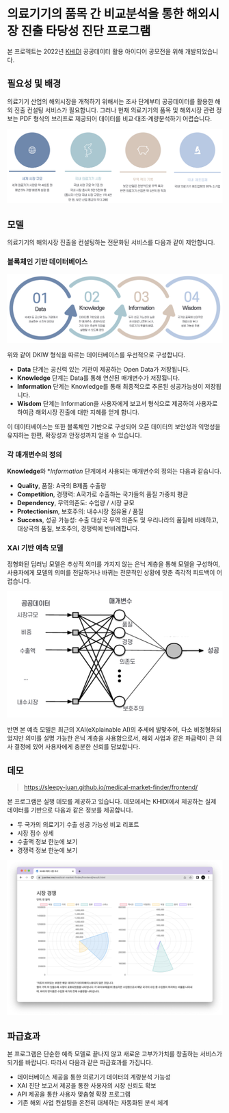 # 의료기기의 품목 간 비교분석을 통한 해외시장 진출 타당성 진단 프로그램
본 프로젝트는 2022년 [KHIDI](https://www.khidi.or.kr/kps) 공공데이터 활용 아이디어 공모전을 위해 개발되었습니다.

## 필요성 및 배경
의료기기 산업의 해외시장을 개척하기 위해서는 조사 단계부터 공공데이터를 활용한 해외 진출 컨설팅 서비스가 필요합니다. 그러나 현재 의료기기의 품목 및 해외시장 관련 정보는 PDF 형식의 브리프로 제공되어 데이터를 비교·대조·계량분석하기 어렵습니다.

![needs](./assets/needs.png)

## 모델
의료기기의 해외시장 진출을 컨설팅하는 전문화된 서비스를 다음과 같이 제안합니다.

### 블록체인 기반 데이터베이스
![DKIW](./assets/DKIW.png)

위와 같이 DKIW 형식을 따르는 데이터베이스를 우선적으로 구성합니다.
* **Data** 단계는 공신력 있는 기관이 제공하는 Open Data가 저장됩니다.
* **Knowledge** 단계는 Data를 통해 연산된 매개변수가 저장됩니다.
* **Information** 단계는 Knowledge를 통해 최종적으로 추론된 성공가능성이 저장됩니다.
* **Wisdom** 단계는 Information을 사용자에게 보고서 형식으로 제공하여 사용자로 하여금 해외시장 진출에 대한 지혜를 얻게 합니다.

이 데이터베이스는 또한 블록체인 기반으로 구성되어 오픈 데이터의 보안성과 익명성을 유지하는 한편, 확장성과 안정성까지 얻을 수 있습니다.

### 각 매개변수의 정의
**Knowledge**와 **Information* 단계에서 사용되는 매개변수의 정의는 다음과 같습니다.

* **Quality**, 품질: A국의 B제품 수출량
* **Competition**, 경쟁력: A국가로 수출하는 국가들의 품질 가중치 평균
* **Dependency**, 무역의존도: 수입량 / 시장 규모
* **Protectionism**, 보호주의: 내수시장 점유율 / 품질
* **Success**, 성공 가능성: 수출 대상국 무역 의존도 및 우리나라의 품질에 비례하고, 대상국의 품질, 보호주의, 경쟁력에 반비례합니다.

### XAI 기반 예측 모델
정형화된 딥러닝 모델은 추상적 의미를 가지지 않는 은닉 계층을 통해 모델을 구성하여, 사용자에게 모델의 의미를 전달하거나 바뀌는 전문적인 상황에 맞춘 즉각적 피드백이 어렵습니다.

![XAI](./assets/xai.png)

반면 본 예측 모델은 최근의 XAI(eXplainable AI)의 추세에 발맞추어, 다소 비정형화되었지만 의미를 설명 가능한 은닉 계층을 사용함으로서, 해외 사업과 같은 파급력이 큰 의사 결정에 있어 사용자에게 충분한 신뢰를 담보합니다.

## 데모
> https://sleepy-juan.github.io/medical-market-finder/frontend/

본 프로그램은 실행 데모를 제공하고 있습니다. 데모에서는 KHIDI에서 제공하는 실제 데이터를 기반으로 다음과 같은 정보를 제공합니다.
* 두 국가의 의료기기 수출 성공 가능성 비교 리포트
* 시장 점수 상세
* 수출액 정보 한눈에 보기
* 경쟁력 정보 한눈에 보기

![demo](./assets/demo.png)

## 파급효과
본 프로그램은 단순한 예측 모델로 끝나지 않고 새로운 고부가가치를 창출하는 서비스가 되기를 바랍니다. 따라서 다음과 같은 파급효과를 가집니다.
* 데이터베이스 제공을 통한 의료기기 데이터의 계량분석 가능성
* XAI 진단 보고서 제공을 통한 사용자의 시장 신뢰도 확보
* API 제공을 통한 사용자 맞춤형 확장 프로그램
* 기존 해외 사업 컨설팅을 온전히 대체하는 자동화된 분석 체계